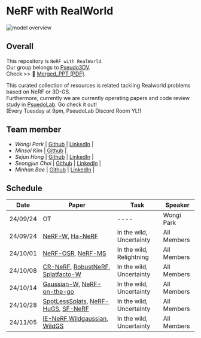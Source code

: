 # NeRF with RealWorld
![model overview](NeRFwithRealWorld.png)
## Overall
This repository is ```NeRF with RealWorld```. <br/> 
Our group belongs to [Pseudo3DV](https://github.com/Pseudo-Lab/Pseudo3DV). <br/> 
Check >> 📄 [Merged_PPT (PDF)](https://github.com/Pseudo-Lab/Pseudo3DV/blob/main/PDF/9th_NeRFWithRealWorld_PPT_Merge.pdf).

This curated collection of resources is related tackling Realworld problems based on NeRF or 3D-GS. <br/>  Furthermore, currently we are currently operating papers and code review study in [PsuedoLab](https://discord.gg/mNAT2GKM). Go check it out!  <br/> (Every Tuesday at 9pm, PseudoLab Discord Room YL!)

## Team member
- _Wongi Park_ | [Github](https://github.com/kalelpark) | [LinkedIn](https://www.linkedin.com/in/wongipark/) |
- _Minsol Kim_ | [Github](https://github.com/kim-minsol) |
- _Sejun Hong_ | [Github](https://github.com/SEJUNHONG) | [LinkedIn](https://www.linkedin.com/in/sejun-hong-073758289/) |
- _Seongjun Choi_ | [Github](https://github.com/DrawingProcess) | [LinkedIn](https://www.linkedin.com/in/seongjun-choi-60b718205/) |
- _Minhan Bae_ | [Github](https://github.com/Minhan-Bae) | [LinkedIn](https://www.linkedin.com/in/min-han-bae-00936a112/) |

## Schedule

| Date | Paper | Task | Speaker |
| -------- | -------- | ---- | ---- |
| 24/09/24 | OT       | ---- | Wongi Park |
| 24/09/24 | [NeRF-W](https://nerf-w.github.io/), [Ha-NeRF](https://github.com/rover-xingyu/Ha-NeRF) | in the wild, Uncertainty   | All Members |
| 24/10/01 | [NeRF-OSR](https://4dqv.mpi-inf.mpg.de/NeRF-OSR/), [NeRF-MS](https://nerf-ms.github.io/)      |   In the wild, Relightning   | All Members |
| 24/10/08 | [CR-NeRF](https://github.com/YifYang993/CR-NeRF-PyTorch), [RobustNeRF](https://arxiv.org/abs/2302.00833), [Splatfacto-W](https://arxiv.org/pdf/2407.12306)     | In the wild, Uncertainty   | All Members |
| 24/10/14 | [Gaussian-W](https://eastbeanzhang.github.io/GS-W/), [NeRF-on-the-go](https://rwn17.github.io/nerf-on-the-go/)     | In the wild, Uncertainty   | All Members |
| 24/10/28 | [SpotLessSplats](https://arxiv.org/pdf/2406.20055), [NeRF-HuGS](https://arxiv.org/abs/2403.17537), [SF-NeRF](https://arxiv.org/pdf/2303.03966)     | In the wild, Uncertainty   | All Members |
| 24/11/05 | [IE-NeRF](https://arxiv.org/abs/2407.10695),[Wildgaussian](https://wild-gaussians.github.io/), [WildGS](https://arxiv.org/abs/2406.10373)     | In the wild, Uncertainty   | All Members |
